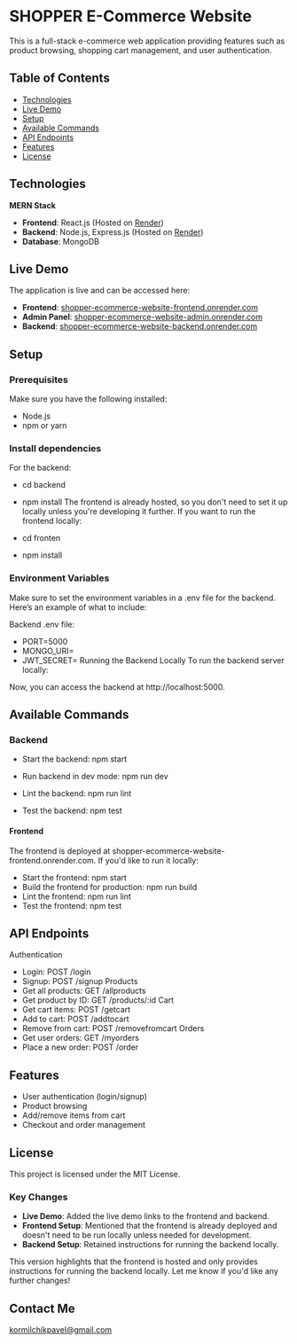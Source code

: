 

# SHOPPER E-Commerce Website

This is a full-stack e-commerce web application providing features such as product browsing, shopping cart management, and user authentication.

## Table of Contents
- [Technologies](#technologies)
- [Live Demo](#live-demo)
- [Setup](#setup)
- [Available Commands](#available-commands)
- [API Endpoints](#api-endpoints)
- [Features](#features)
- [License](#license)

## Technologies
   **MERN Stack** 
- **Frontend**: React.js (Hosted on [Render](https://render.com))
- **Backend**: Node.js, Express.js (Hosted on [Render](https://render.com))
- **Database**: MongoDB

## Live Demo
The application is live and can be accessed here:

- **Frontend**: [shopper-ecommerce-website-frontend.onrender.com](https://shopper-ecommerce-website-frontend.onrender.com/)
- **Admin Panel**: [shopper-ecommerce-website-admin.onrender.com](https://shopper-ecommerce-website-admin.onrender.com/)
- **Backend**: [shopper-ecommerce-website-backend.onrender.com](https://shopper-ecommerce-website-backend.onrender.com/)

## Setup

### Prerequisites
Make sure you have the following installed:
- Node.js
- npm or yarn

### Install dependencies

For the backend:

- cd backend
- npm install
The frontend is already hosted, so you don't need to set it up locally unless you're developing it further. 
If you want to run the frontend locally:


- cd fronten
- npm install

### Environment Variables

Make sure to set the environment variables in a .env file for the backend. Here’s an example of what to include:

Backend .env file:

- PORT=5000
- MONGO_URI=<your-mongodb-uri>
- JWT_SECRET=<your-jwt-secret>
Running the Backend Locally
To run the backend server locally:

Now, you can access the backend at http://localhost:5000.

## Available Commands
### Backend
- Start the backend: npm start

- Run backend in dev mode: npm run dev

- Lint the backend: npm run lint

- Test the backend: npm test

#### Frontend
The frontend is deployed at shopper-ecommerce-website-frontend.onrender.com. If you'd like to run it locally:

- Start the frontend: npm start
- Build the frontend for production: npm run build
- Lint the frontend: npm run lint
- Test the frontend: npm test
## API Endpoints
 Authentication
- Login: POST /login
- Signup: POST /signup
Products
- Get all products: GET /allproducts
- Get product by ID: GET /products/:id
Cart
- Get cart items: POST /getcart
- Add to cart: POST /addtocart
- Remove from cart: POST /removefromcart
Orders
- Get user orders: GET /myorders
- Place a new order: POST /order
## Features
- User authentication (login/signup)
- Product browsing
- Add/remove items from cart
- Checkout and order management
## License
This project is licensed under the MIT License.
### Key Changes
- **Live Demo**: Added the live demo links to the frontend and backend.
- **Frontend Setup**: Mentioned that the frontend is already deployed and doesn't need to be run locally unless needed for development.
- **Backend Setup**: Retained instructions for running the backend locally.

This version highlights that the frontend is hosted and only provides instructions for running the backend locally. Let me know if you'd like any further changes!

## Contact Me  

 kormilchikpavel@gmail.com

